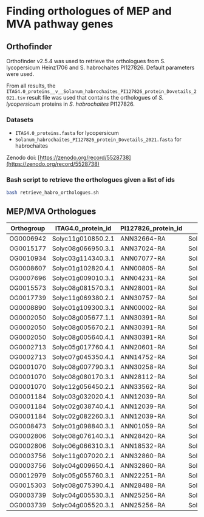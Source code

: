 # Finding orthologues of MEP and MVA pathway genes


## Orthofinder

Orthofinder v2.5.4 was used to retrieve the orthologues from S. lycopersicum Heinz1706 and S. habrochaites PI127826. 
Default parameters were used. 

From all results, the `ITAG4.0_proteins__v__Solanum_habrochaites_PI127826_protein_Dovetails_2021.tsv` result file was used that contains the orthologues of _S. lycopersicum_ proteins in _S. habrochaites_ PI127826.  

### Datasets

* `ITAG4.0_proteins.fasta` for lycopersicum   
* `Solanum_habrochaites_PI127826_protein_Dovetails_2021.fasta` for habrochaites

Zenodo doi: [https://zenodo.org/record/5528738](https://zenodo.org/record/5528738) 

### Bash script to retrieve the orthologues given a list of ids

```bash
bash retrieve_habro_orthologues.sh
```

## MEP/MVA Orthologues

| Orthogroup 	| ITAG4.0_protein_id 	| PI127826_protein_id 	| locus          	| function 	| pathway 	|
|------------	|--------------------	|---------------------	|----------------	|----------	|---------	|
| OG0006942  	| Solyc11g010850.2.1 	| ANN32664-RA         	| Solyc11g010850 	| DXS      	| MEP     	|
| OG0015177  	| Solyc08g066950.3.1 	| ANN37024-RA         	| Solyc08g066950 	| DXS      	| MEP     	|
| OG0010934  	| Solyc03g114340.3.1 	| ANN07077-RA         	| Solyc03g114340 	| DXR      	| MEP     	|
| OG0008607  	| Solyc01g102820.4.1 	| ANN00805-RA         	| Solyc01g102820 	| MCT      	| MEP     	|
| OG0007696  	| Solyc01g009010.3.1 	| ANN04231-RA         	| Solyc01g009010 	| CMK      	| MEP     	|
| OG0015573  	| Solyc08g081570.3.1 	| ANN28001-RA         	| Solyc08g081570 	| MDS      	| MEP     	|
| OG0017739  	| Solyc11g069380.2.1 	| ANN30757-RA         	| Solyc11g069380 	| HDS      	| MEP     	|
| OG0008890  	| Solyc01g109300.3.1 	| ANN00002-RA         	| Solyc01g109300 	| HDR      	| MEP     	|
| OG0002050  	| Solyc08g005677.1.1 	| ANN30391-RA         	| Solyc08g005677 	| TPS20    	| MEP     	|
| OG0002050  	| Solyc08g005670.2.1 	| ANN30391-RA         	| Solyc08g005670 	| TPS20    	| MEP     	|
| OG0002050  	| Solyc08g005640.4.1 	| ANN30391-RA         	| Solyc08g005640 	| TPS20    	| MEP     	|
| OG0002713  	| Solyc05g017760.4.1 	| ANN20601-RA         	| Solyc05g017760 	| AACT     	| MVA     	|
| OG0002713  	| Solyc07g045350.4.1 	| ANN14752-RA         	| Solyc07g045350 	| AACT     	| MVA     	|
| OG0001070  	| Solyc08g007790.3.1 	| ANN30258-RA         	| Solyc08g007790 	| HMGS     	| MVA     	|
| OG0001070  	| Solyc08g080170.3.1 	| ANN28112-RA         	| Solyc08g080170 	| HMGS     	| MVA     	|
| OG0001070  	| Solyc12g056450.2.1 	| ANN33562-RA         	| Solyc12g056450 	| HMGS     	| MVA     	|
| OG0001184  	| Solyc03g032020.4.1 	| ANN12039-RA         	| Solyc03g032020 	| HMGR     	| MVA     	|
| OG0001184  	| Solyc02g038740.4.1 	| ANN12039-RA         	| Solyc02g038740 	| HMGR     	| MVA     	|
| OG0001184  	| Solyc02g082260.3.1 	| ANN12039-RA         	| Solyc02g082260 	| HMGR     	| MVA     	|
| OG0008473  	| Solyc01g098840.3.1 	| ANN01059-RA         	| Solyc01g098840 	| MVK      	| MVA     	|
| OG0002806  	| Solyc08g076140.3.1 	| ANN28420-RA         	| Solyc08g076140 	| pMVK     	| MVA     	|
| OG0002806  	| Solyc06g066310.3.1 	| ANN18532-RA         	| Solyc06g066310 	| pMVK     	| MVA     	|
| OG0003756  	| Solyc11g007020.2.1 	| ANN32860-RA         	| Solyc11g007020 	| MDC      	| MVA     	|
| OG0003756  	| Solyc04g009650.4.1 	| ANN32860-RA         	| Solyc04g009650 	| MDC      	| MVA     	|
| OG0012979  	| Solyc05g055760.3.1 	| ANN22251-RA         	| Solyc05g055760 	| IDI2     	| MVA     	|
| OG0015303  	| Solyc08g075390.4.1 	| ANN28488-RA         	| Solyc08g075390 	| Nudix    	| MVA     	|
| OG0003739  	| Solyc04g005530.3.1 	| ANN25256-RA         	| Solyc04g005530 	| IPK      	| MVA     	|
| OG0003739  	| Solyc04g005520.3.1 	| ANN25256-RA         	| Solyc04g005520 	| IPK      	| MVA     	|